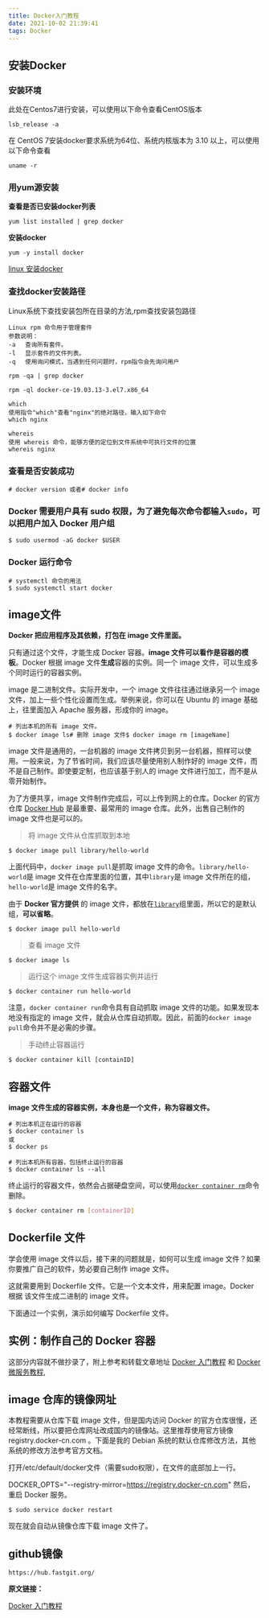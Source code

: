 ```yaml
---
title: Docker入门教程
date: 2021-10-02 21:39:41
tags: Docker
---
```


## 安装Docker

### 安装环境

此处在Centos7进行安装，可以使用以下命令查看CentOS版本

```
lsb_release -a
```

在 CentOS 7安装docker要求系统为64位、系统内核版本为 3.10 以上，可以使用以下命令查看

```
uname -r
```

### 用yum源安装

**查看是否已安装docker列表**

```
yum list installed | grep docker
```

**安装docker**

```
yum -y install docker
```

[linux 安装docker](https://www.cnblogs.com/kingsonfu/p/11576797.html)


### 查找docker安装路径

Linux系统下查找安装包所在目录的方法,rpm查找安装包路径

```
Linux rpm 命令用于管理套件
参数说明：
-a 　查询所有套件。
-l 　显示套件的文件列表。
-q 　使用询问模式，当遇到任何问题时，rpm指令会先询问用户

rpm -qa | grep docker

rpm -ql docker-ce-19.03.13-3.el7.x86_64

which
使用指令"which"查看"nginx"的绝对路径，输入如下命令
which nginx

whereis
使用 whereis 命令，能够方便的定位到文件系统中可执行文件的位置
whereis nginx
```

### 查看是否安装成功

```
# docker version 或者# docker info
```

### Docker 需要用户具有 sudo 权限，为了避免每次命令都输入`sudo`，可以把用户加入 Docker 用户组

```
$ sudo usermod -aG docker $USER
```

### Docker 运行命令

```
# systemctl 命令的用法
$ sudo systemctl start docker 
```

## image文件

**Docker 把应用程序及其依赖，打包在 image 文件里面。**

只有通过这个文件，才能生成 Docker 容器。**image 文件可以看作是容器的模板**。Docker 根据 image 文件**生成**容器的实例。同一个 image 文件，可以生成多个同时运行的容器实例。

image 是二进制文件。实际开发中，一个 image 文件往往通过继承另一个 image 文件，加上一些个性化设置而生成。举例来说，你可以在 Ubuntu 的 image 基础上，往里面加入 Apache 服务器，形成你的 image。

```
# 列出本机的所有 image 文件。
$ docker image ls# 删除 image 文件$ docker image rm [imageName]
```

image 文件是通用的，一台机器的 image 文件拷贝到另一台机器，照样可以使用。一般来说，为了节省时间，我们应该尽量使用别人制作好的 image 文件，而不是自己制作。即使要定制，也应该基于别人的 image 文件进行加工，而不是从零开始制作。

为了方便共享，image 文件制作完成后，可以上传到网上的仓库。Docker 的官方仓库 [Docker Hub](https://hub.docker.com/) 是最重要、最常用的 image 仓库。此外，出售自己制作的 image 文件也是可以的。



> 将 image 文件从仓库抓取到本地

```
$ docker image pull library/hello-world
```

上面代码中，`docker image pull`是抓取 image 文件的命令。`library/hello-world`是 image 文件在仓库里面的位置，其中`library`是 image 文件所在的组，`hello-world`是 image 文件的名字。

由于 **Docker 官方提供** 的 image 文件，都放在[`library`](https://hub.docker.com/r/library/)组里面，所以它的是默认组，**可以省略**。

```
$ docker image pull hello-world
```

> 查看 image 文件

```
$ docker image ls
```

> 运行这个 image 文件生成容器实例并运行

```
$ docker container run hello-world
```

注意，`docker container run`命令具有自动抓取 image 文件的功能。如果发现本地没有指定的 image 文件，就会从仓库自动抓取。因此，前面的`docker image pull`命令并不是必需的步骤。

> 手动终止容器运行

```
$ docker container kill [containID]
```

## 容器文件

**image 文件生成的容器实例，本身也是一个文件，称为容器文件。**

```
# 列出本机正在运行的容器
$ docker container ls
或
$ docker ps

# 列出本机所有容器，包括终止运行的容器
$ docker container ls --all
```

终止运行的容器文件，依然会占据硬盘空间，可以使用[`docker container rm`](https://docs.docker.com/engine/reference/commandline/container_rm/)命令删除。

```bash
$ docker container rm [containerID]
```

## Dockerfile 文件

学会使用 image 文件以后，接下来的问题就是，如何可以生成 image 文件？如果你要推广自己的软件，势必要自己制作 image 文件。

这就需要用到 Dockerfile 文件。它是一个文本文件，用来配置 image。Docker 根据 该文件生成二进制的 image 文件。

下面通过一个实例，演示如何编写 Dockerfile 文件。


## 实例：制作自己的 Docker 容器

这部分内容就不做抄录了，附上参考和转载文章地址 [Docker 入门教程](http://www.ruanyifeng.com/blog/2018/02/docker-tutorial.html) 和 [Docker 微服务教程](https://www.ruanyifeng.com/blog/2018/02/docker-wordpress-tutorial.html),


## image 仓库的镜像网址
本教程需要从仓库下载 image 文件，但是国内访问 Docker 的官方仓库很慢，还经常断线，所以要把仓库网址改成国内的镜像站。这里推荐使用官方镜像 registry.docker-cn.com 。下面是我的 Debian 系统的默认仓库修改方法，其他系统的修改方法参考官方文档。

打开/etc/default/docker文件（需要sudo权限），在文件的底部加上一行。

DOCKER_OPTS="--registry-mirror=https://registry.docker-cn.com"
然后，重启 Docker 服务。

```
$ sudo service docker restart
```
现在就会自动从镜像仓库下载 image 文件了。


## github镜像

```
https://hub.fastgit.org/
```

**原文链接：**

[Docker 入门教程](http://www.ruanyifeng.com/blog/2018/02/docker-tutorial.html)